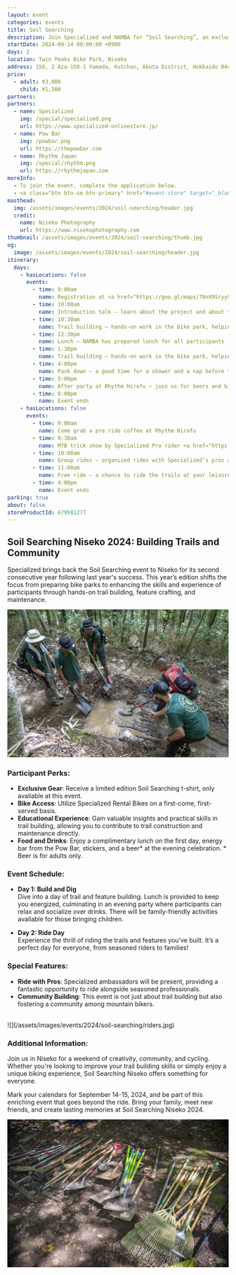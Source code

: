 ```yaml
---
layout: event
categories: events
title: Soil Searching
description: Join Specialized and NAMBA for “Soil Searching”, an exclusive (registration only!) 2 day dig & ride event in the Twin Peaks Bike Park in Niseko, Hokkaido on 14th & 15th September.
startDate: 2024-09-14 09:00:00 +0900
days: 2
location: Twin Peaks Bike Park, Niseko
address: 150, 2 Aza-150-1 Yamada, Kutchan, Abuta District, Hokkaido 044-0081
price:
  - adult: ¥3,000
    child: ¥1,500
partners:
partners:
  - name: Specialized
    img: /special/specialized.png
    url: https://www.specialized-onlinestore.jp/
  - name: Pow Bar
    img: /powbar.png
    url: https://thepowbar.com
  - name: Rhythm Japan
    img: /special/rhythm.png
    url: https://rhythmjapan.com
moreInfo:
  - To join the event, complete the application below.
  - <a class="btn btn-sm btn-primary" href="#event-store" target="_blank">Click here to apply</a>
masthead:
  img: /assets/images/events/2024/soil-searching/header.jpg
  credit:
    name: Niseko Photography
    url: https://www.nisekophotography.com
thumbnail: /assets/images/events/2024/soil-searching/thumb.jpg
og:
  image: /assets/images/events/2024/soil-searching/header.jpg
itinerary:
  days:
    - hasLocations: false
      events:
        - time: 9:00am
          name: Registration at <a href="https://goo.gl/maps/78nX9Sryy9c5qXmM8" target="_blank">Rhythm Hirafu</a>
        - time: 10:00am
          name: Introduction talk – learn about the project and about the Specialized Soil Searching program
        - time: 10:30am
          name: Trail building – hands-on work in the bike park, helping NAMBA and Specialized complete trails within the park
        - time: 12:30pm
          name: Lunch – NAMBA has prepared lunch for all participants
        - time: 1:30pm
          name: Trail building – hands-on work in the bike park, helping NAMBA and Specialized complete trails within the park
        - time: 4:00pm
          name: Pack down – a good time for a shower and a nap before the afterparty!
        - time: 5:00pm
          name: After party at Rhythm Hirafu – join us for beers and bites at the Rhythm Hirafu!
        - time: 8:00pm
          name: Event ends
    - hasLocations: false
      events:
        - time: 9:00am
          name: Come grab a pre ride coffee at Rhythm Hirafu
        - time: 9:30am
          name: MTB trick show by Specialized Pro rider <a href="https://www.instagram.com/yuki_kishi_/" target="_blank">Yuki Kishi</a> and Q&A
        - time: 10:00am
          name: Group rides – organized rides with Specialized’s pros and the team building the Twin Peaks Bike Park
        - time: 11:00am
          name: Free ride – a chance to ride the trails at your leisure
        - time: 4:00pm
          name: Event ends
parking: true
about: false
storeProductId: 679581277
---
```

## Soil Searching Niseko 2024: Building Trails and Community

Specialized brings back the Soil Searching event to Niseko for its second consecutive year following last year's success. This year’s edition shifts the focus from preparing bike parks to enhancing the skills and experience of participants through hands-on trail building, feature crafting, and maintenance.

![](/assets/images/events/2024/soil-searching/learn.jpg)

### Participant Perks:

- <strong>Exclusive Gear</strong>: Receive a limited edition Soil Searching t-shirt, only available at this event.
- <strong>Bike Access</strong>: Utilize Specialized Rental Bikes on a first-come, first-served basis.
- <strong>Educational Experience</strong>: Gain valuable insights and practical skills in trail building, allowing you to contribute to trail construction and maintenance directly.
- <strong>Food and Drinks</strong>: Enjoy a complimentary lunch on the first day, energy bar from the Pow Bar, stickers, and a beer* at the evening celebration. * Beer is for adults only.

### Event Schedule:
- <strong>Day 1: Build and Dig</strong><br />Dive into a day of trail and feature building. Lunch is provided to keep you energized, culminating in an evening party where participants can relax and socialize over drinks. There will be family-friendly activities available for those bringing children.

- <strong>Day 2: Ride Day</strong><br />Experience the thrill of riding the trails and features you've built. It’s a perfect day for everyone, from seasoned riders to families!

### Special Features:

- <strong>Ride with Pros</strong>: Specialized ambassadors will be present, providing a fantastic opportunity to ride alongside seasoned professionals.
- <strong>Community Building</strong>: This event is not just about trail building but also fostering a community among mountain bikers.

<br />
![](/assets/images/events/2024/soil-searching/riders.jpg)

### Additional Information:

Join us in Niseko for a weekend of creativity, community, and cycling. Whether you're looking to improve your trail building skills or simply enjoy a unique biking experience, Soil Searching Niseko offers something for everyone.

Mark your calendars for September 14-15, 2024, and be part of this enriching event that goes beyond the ride. Bring your family, meet new friends, and create lasting memories at Soil Searching Niseko 2024.

![](/assets/images/events/2024/soil-searching/tools.jpg)
